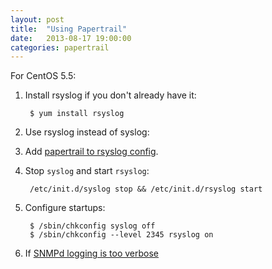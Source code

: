 ```yaml
---
layout: post
title:  "Using Papertrail"
date:   2013-08-17 19:00:00
categories: papertrail
---
```


For CentOS 5.5:

1. Install rsyslog if you don't already have it:

        $ yum install rsyslog

2. Use rsyslog instead of syslog:
3. Add [papertrail to rsyslog config](https://papertrailapp.com/systems/setup#0).
4. Stop `syslog` and start `rsyslog`:

        /etc/init.d/syslog stop && /etc/init.d/rsyslog start

5. Configure startups:

        $ /sbin/chkconfig syslog off
        $ /sbin/chkconfig --level 2345 rsyslog on

6. If [SNMPd logging is too verbose](http://serverfault.com/questions/310640/reduce-snmpd-logging-verbosity)
